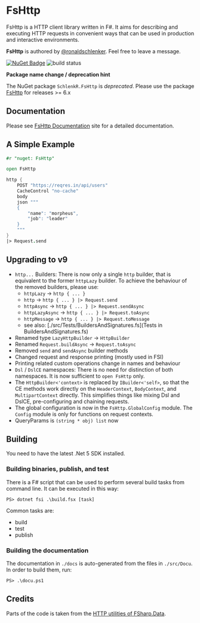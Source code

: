 
FsHttp
======

FsHttp is a HTTP client library written in F#. It aims for describing and executing HTTP requests in convenient ways that can be used in production and interactive environments.

**FsHttp** is authored by [@ronaldschlenker](https://github.com/ronaldschlenker). Feel free to leave a message.

[![NuGet Badge](http://img.shields.io/nuget/v/FsHttp.svg?style=flat)](https://www.nuget.org/packages/FsHttp) ![build status](https://github.com/fsprojects/FsHttp/actions/workflows/push-master_pull-request.yml/badge.svg?event=push)

**Package name change / deprecation hint**

The NuGet package `SchlenkR.FsHttp` is _deprecated_. Please use the package [FsHttp](https://www.nuget.org/packages/FsHttp) for releases >= 6.x


Documentation
-------------

Please see [FsHttp Documentation](https://fsprojects.github.io/FsHttp) site for a detailed documentation.


A Simple Example
----------------

```fsharp
#r "nuget: FsHttp"

open FsHttp

http {
    POST "https://reqres.in/api/users"
    CacheControl "no-cache"
    body
    json """
    {
        "name": "morpheus",
        "job": "leader"
    }
    """
}
|> Request.send
```

Upgrading to v9
---

* `http...` Builders: There is now only a single `http` builder, that is equivalent to the former `httpLazy` builder. To achieve the behaviour of the removed builders, please use:
    * `httpLazy` -> `http { ... }`
    * `http` -> `http { ... } |> Request.send`
    * `httpAsync` -> `http { ... } |> Request.sendAsync`
    * `httpLazyAsync` -> `http { ... } |> Request.toAsync`
    * `httpMessage` -> `http { ... } |> Request.toMessage`
    * see also: [./src/Tests/BuildersAndSignatures.fs](Tests in BuildersAndSignatures.fs)
* Renamed type `LazyHttpBuilder` -> `HttpBuilder`
* Renamed `Request.buildAsync` -> `Request.toAsync`
* Removed `send` and `sendAsync` builder methods
* Changed request and response printing (mostly used in FSI)
* Printing related custom operations change in names and behaviour
* `Dsl` / `DslCE` namespaces: There is no need for distinction of both namespaces. It is now sufficient to `open FsHttp` only.
* The `HttpBuilder<'context>` is replaced by `IBuilder<'self>`, so that the CE methods work directly on the `HeaderContext`, `BodyContext`, and `MultipartContext` directly. This simplifies things like mixing Dsl and DslCE, pre-configuring and chaining requests.
* The global configuration is now in the `FsHttp.GlobalConfig` module. The `Config` module is only for functions on request contexts.
* QueryParams is `(string * obj) list` now


Building
--------

You need to have the latest .Net 5 SDK installed.

### Building binaries, publish, and test

There is a F# script that can be used to perform several build tasks from command line. It can be executed in this way:

`PS> dotnet fsi .\build.fsx [task]`

Common tasks are:

* build
* test
* publish

### Building the documentation

The documentation in `./docs` is auto-generated from the files in `./src/Docu`. In order to build them, run:

`PS> .\docu.ps1`


Credits
-------

Parts of the code is taken from the [HTTP utilities of FSharp.Data](https://fsprojects.github.io/FSharp.Data/library/Http.html).
